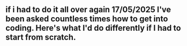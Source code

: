 if i had to do it all over again
17/05/2025
I've been asked countless times how to get into coding. Here's what I'd do differently if I had to start from scratch.
---
